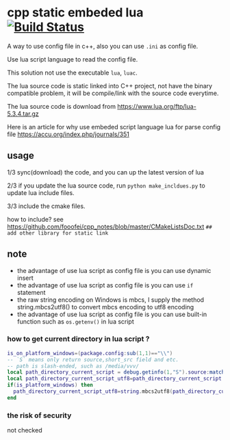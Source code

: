 
# cpp static embeded lua [![Build Status](https://travis-ci.org/fooofei/cpp_static_embeded_lua.svg?branch=master)](https://travis-ci.org/fooofei/cpp_static_embeded_lua)

A way to use config file in c++, also you can use `.ini` as config file.

Use lua script language to read the config file.

This solution not use the executable `lua`, `luac`.

The lua source code is static linked into C++ project, not have the binary compatible problem, it will be compile/link with the source code everytime.

The lua source code is download from https://www.lua.org/ftp/lua-5.3.4.tar.gz

Here is an article for why use embeded script language lua for parse config file https://accu.org/index.php/journals/351

## usage


1/3 sync(download) the code, and you can up the latest version of lua

2/3 if you update the lua source code, run `python make_incldues.py` to update lua include files.

3/3 include the cmake files.

how to include? 
see https://github.com/fooofei/cpp_notes/blob/master/CMakeListsDoc.txt
`## add other library for static link`


## note

- the advantage of use lua script as config file is you can use dynamic insert
- the advantage of use lua script as config file is you can use `if` statement
- the raw string encoding on Windows is mbcs, I supply the method string.mbcs2utf8()
to convert mbcs encoding to utf8 encoding
- the advantage of use lua script as config file is you can use built-in function such as  `os.getenv()` in lua script


### how to get current directory in lua script ?
```lua
is_on_platform_windows=(package.config:sub(1,1)=="\\")
-- `S` means only return source,short_src field and etc.
-- path is slash-ended, such as /media/vvv/
local path_directory_current_script = debug.getinfo(1,"S").source:match[[^@?(.*[\/])[^\/]-$]]
local path_directory_current_script_utf8=path_directory_current_script
if(is_platform_windows) then
  path_directory_current_script_utf8=string.mbcs2utf8(path_directory_current_script)
end
```

### the risk of security
not checked